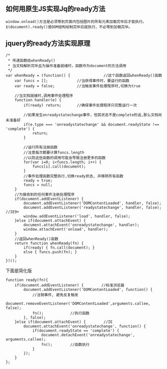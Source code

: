 ## 如何用原生JS实现Jq的ready方法

    window.onload()方法是必须等到页面内包括图片的所有元素加载完毕后才能执行。
    $(document).ready()是DOM结构绘制完毕后就执行，不必等到加载完毕。


## jquery的ready方法实现原理

    /*
     * 传递函数给whenReady()
     * 当文档解析完毕且为操作准备就绪时，函数作为document的方法调用
     */
    var whenReady = (function() {               //这个函数返回whenReady()函数
        var funcs = [];             //当获得事件时，要运行的函数
        var ready = false;          //当触发事件处理程序时,切换为true
     
        //当文档就绪时,调用事件处理程序
        function handler(e) {
            if(ready) return;       //确保事件处理程序只完整运行一次
     
            //如果发生onreadystatechange事件，但其状态不是complete的话,那么文档尚未准备好
            if(e.type === 'onreadystatechange' && document.readyState !== 'complete') {
                return;
            }
     
            //运行所有注册函数
            //注意每次都要计算funcs.length
            //以防这些函数的调用可能会导致注册更多的函数
            for(var i=0; i<funcs.length; i++) {
                funcs[i].call(document);
            }
            //事件处理函数完整执行,切换ready状态, 并移除所有函数
            ready = true;
            funcs = null;
        }
        //为接收到的任何事件注册处理程序
        if(document.addEventListener) {
            document.addEventListener('DOMContentLoaded', handler, false);
            document.addEventListener('readystatechange', handler, false);            //IE9+
            window.addEventListener('load', handler, false);
        }else if(document.attachEvent) {
            document.attachEvent('onreadystatechange', handler);
            window.attachEvent('onload', handler);
        }
        //返回whenReady()函数
        return function whenReady(fn) {
            if(ready) { fn.call(document); }
            else { funcs.push(fn); }
        }
    })();


下面是简化版

    function ready(fn){
        if(document.addEventListener) {        //标准浏览器
            document.addEventListener('DOMContentLoaded', function() {
                //注销事件, 避免反复触发
                document.removeEventListener('DOMContentLoaded',arguments.callee, false);
                fn();            //执行函数
            }, false);
        }else if(document.attachEvent) {        //IE
            document.attachEvent('onreadystatechange', function() {
                if(document.readyState == 'complete') {
                    document.detachEvent('onreadystatechange', arguments.callee);
                    fn();        //函数执行
                }
            });
        }
    };
